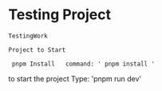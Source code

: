 # Testing Project

`TestingWork `

`Project to Start `

` pnpm Install   command: ' pnpm install '`

to start the project Type:  'pnpm run dev'
